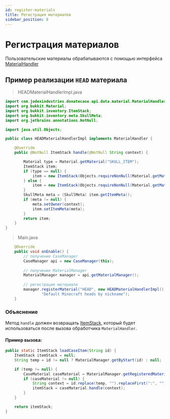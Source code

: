 ```yaml
---
id: register-materials
title: Регистрация материалов
sidebar_position: 8
---
```

# Регистрация материалов

Пользовательские материалы обрабатываются с помощью интерфейса [MaterialHandler](https://repo.jodexindustries.xyz/javadoc/releases/com/jodexindustries/donatecase/DonateCaseAPI/2.2.6.2/raw/com/jodexindustries/donatecase/api/data/material/MaterialHandler.html)

## Пример реализации `HEAD` материала
> HEADMaterialHandlerImpl.java
```java
import com.jodexindustries.donatecase.api.data.material.MaterialHandler;
import org.bukkit.Material;
import org.bukkit.inventory.ItemStack;
import org.bukkit.inventory.meta.SkullMeta;
import org.jetbrains.annotations.NotNull;

import java.util.Objects;

public class HEADMaterialHandlerImpl implements MaterialHandler {

    @Override
    public @NotNull ItemStack handle(@NotNull String context) {

        Material type = Material.getMaterial("SKULL_ITEM");
        ItemStack item;
        if (type == null) {
            item = new ItemStack(Objects.requireNonNull(Material.getMaterial("PLAYER_HEAD")));
        } else {
            item = new ItemStack(Objects.requireNonNull(Material.getMaterial("SKULL_ITEM")), 1, (short) 3);
        }
        SkullMeta meta = (SkullMeta) item.getItemMeta();
        if (meta != null) {
            meta.setOwner(context);
            item.setItemMeta(meta);
        }
        return item;
    }
}
```
> Main.java
```java
    @Override
    public void onEnable() {
        // получение CaseManager
        CaseManager api = new CaseManager(this);
        
        // получение MaterialManager
        MaterialManager manager = api.getMaterialManager();
        
        // регистрация материала
        manager.registerMaterial("HEAD", new HEADMaterialHandlerImpl(),
                "Default Minecraft heads by nickname");
    }
```


### Объяснение
Метод `handle` должен возвращать [ItemStack](https://helpch.at/docs/1.16.5/org/bukkit/inventory/ItemStack.html),
который будет использоваться после вызова обработчика `MaterialHandler`.

#### Пример вызова:

```java
public static ItemStack loadCaseItem(String id) {
    ItemStack itemStack = null;
    String temp = id != null ? MaterialManager.getByStart(id) : null;

    if (temp != null) {
        CaseMaterial caseMaterial = MaterialManager.getRegisteredMaterial(temp);
        if (caseMaterial != null) {
            String context = id.replace(temp, "").replaceFirst(":", "").trim();
            itemStack = caseMaterial.handle(context);
        }
    }

    return itemStack;
}
```
